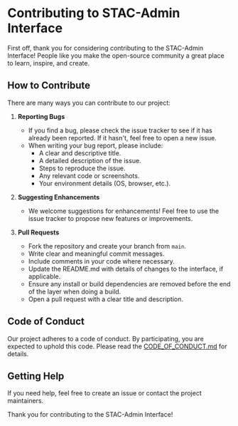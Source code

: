 # Contributing to STAC-Admin Interface

First off, thank you for considering contributing to the STAC-Admin Interface! People like you make the open-source community a great place to learn, inspire, and create.

## How to Contribute

There are many ways you can contribute to our project:

1. **Reporting Bugs**
   - If you find a bug, please check the issue tracker to see if it has already been reported. If it hasn't, feel free to open a new issue.
   - When writing your bug report, please include:
     - A clear and descriptive title.
     - A detailed description of the issue.
     - Steps to reproduce the issue.
     - Any relevant code or screenshots.
     - Your environment details (OS, browser, etc.).

2. **Suggesting Enhancements**
   - We welcome suggestions for enhancements! Feel free to use the issue tracker to propose new features or improvements.

3. **Pull Requests**
   - Fork the repository and create your branch from `main`.
   - Write clear and meaningful commit messages.
   - Include comments in your code where necessary.
   - Update the README.md with details of changes to the interface, if applicable.
   - Ensure any install or build dependencies are removed before the end of the layer when doing a build.
   - Open a pull request with a clear title and description.

## Code of Conduct
Our project adheres to a code of conduct. By participating, you are expected to uphold this code. Please read the [CODE_OF_CONDUCT.md](CODE_OF_CONDUCT.md) for details.

## Getting Help
If you need help, feel free to create an issue or contact the project maintainers.

Thank you for contributing to the STAC-Admin Interface!
